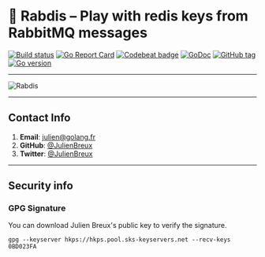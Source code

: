 # 🐰 Rabdis – Play with redis keys from RabbitMQ messages

[![Build status](https://github.com/julienbreux/rabdis/workflows/Builds%20and%20tests%20Go/badge.svg)](https://github.com/JulienBreux/rabdis/actions)
[![Go Report Card](https://goreportcard.com/badge/github.com/JulienBreux/rabdis)](https://goreportcard.com/report/github.com/JulienBreux/rabdis)
[![Codebeat badge](https://codebeat.co/badges/092125d9-0d0a-4fdf-a535-281bdfde0a65)](https://codebeat.co/projects/github-com-julienbreux-rabdis-main)
[![GoDoc](https://godoc.org/github.com/JulienBreux/rabdis?status.svg)](http://godoc.org/github.com/JulienBreux/rabdis)
[![GitHub tag](https://img.shields.io/github/tag/JulienBreux/rabdis.svg)](Tag)
[![Go version](https://img.shields.io/badge/go-v1.15-blue)](https://golang.org/dl/#stable)

---

![Rabdis](docs/assets/rabdis.gif)

---

## Contact Info

1. **Email**:   julien@golang.fr
2. **GitHub**:  [@JulienBreux](https://github.com/JulienBreux)
3. **Twitter**: [@JulienBreux](https://twitter.com/JulienBreux)

---

## Security info

### GPG Signature

You can download Julien Breux's public key to verify the signature.

    gpg --keyserver hkps://hkps.pool.sks-keyservers.net --recv-keys 0BD023FA
